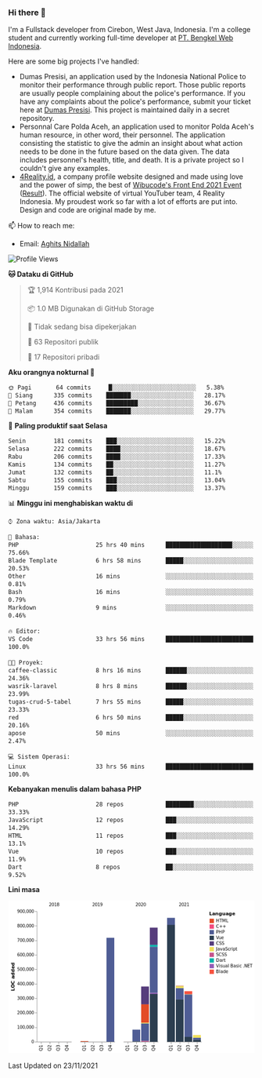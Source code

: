 ### Hi there 👋
I'm a Fullstack developer from Cirebon, West Java, Indonesia. I'm a college student and currently working full-time developer at [PT. Bengkel Web Indonesia](https://github.com/PT-Bengkel-Web-Indonesia).

Here are some big projects I've handled:
- Dumas Presisi, an application used by the Indonesia National Police to monitor their performance through public report. Those public reports are usually people complaining about the police's performance. If you have any complaints about the police's performance, submit your ticket here at [Dumas Presisi](https://dumaspresisi.polri.go.id/dumaspro). This project is maintained daily in a secret repository.
- Personnal Care Polda Aceh, an application used to monitor Polda Aceh's human resource, in other word, their personnel. The application consisting the statistic to give the admin an insight about what action needs to be done in the future based on the data given. The data includes personnel's health, title, and death. It is a private project so I couldn't give any examples.
- [4Reality.id](https://4reality.id), a company profile website designed and made using love and the power of simp, the best of [Wibucode's Front End 2021 Event](https://github.com/wibucode02/submision-event-frontend-2021) ([Result](https://github.com/wibucode02/top-5-pemenang-event-front-end-wibucode-2021)). The official website of virtual YouTuber team, 4 Reality Indonesia. My proudest work so far with a lot of efforts are put into. Design and code are original made by me.

📫 How to reach me:
- Email: [Aghits Nidallah](mailto:yourlovelydev@gmail.com)

<!--START_SECTION:waka-->
![Profile Views](http://img.shields.io/badge/Profil%20dilihat-2-blue)

**🐱 Dataku di GitHub** 

> 🏆 1,914 Kontribusi pada 2021
 > 
> 📦 1.0 MB Digunakan di GitHub Storage 
 > 
> 🚫 Tidak sedang bisa dipekerjakan
 > 
> 📜 63 Repositori publik 
 > 
> 🔑 17 Repositori pribadi  
 > 
**Aku orangnya nokturnal 🦉** 

```text
🌞 Pagi       64 commits     █░░░░░░░░░░░░░░░░░░░░░░░░   5.38% 
🌆 Siang      335 commits    ███████░░░░░░░░░░░░░░░░░░   28.17% 
🌃 Petang     436 commits    █████████░░░░░░░░░░░░░░░░   36.67% 
🌙 Malam      354 commits    ███████░░░░░░░░░░░░░░░░░░   29.77%

```
📅 **Paling produktif saat Selasa** 

```text
Senin        181 commits    ███░░░░░░░░░░░░░░░░░░░░░░   15.22% 
Selasa       222 commits    ████░░░░░░░░░░░░░░░░░░░░░   18.67% 
Rabu         206 commits    ████░░░░░░░░░░░░░░░░░░░░░   17.33% 
Kamis        134 commits    ██░░░░░░░░░░░░░░░░░░░░░░░   11.27% 
Jumat        132 commits    ██░░░░░░░░░░░░░░░░░░░░░░░   11.1% 
Sabtu        155 commits    ███░░░░░░░░░░░░░░░░░░░░░░   13.04% 
Minggu       159 commits    ███░░░░░░░░░░░░░░░░░░░░░░   13.37%

```


📊 **Minggu ini menghabiskan waktu di** 

```text
⌚︎ Zona waktu: Asia/Jakarta

💬 Bahasa: 
PHP                      25 hrs 40 mins      ███████████████████░░░░░░   75.66% 
Blade Template           6 hrs 58 mins       █████░░░░░░░░░░░░░░░░░░░░   20.53% 
Other                    16 mins             ░░░░░░░░░░░░░░░░░░░░░░░░░   0.81% 
Bash                     16 mins             ░░░░░░░░░░░░░░░░░░░░░░░░░   0.79% 
Markdown                 9 mins              ░░░░░░░░░░░░░░░░░░░░░░░░░   0.46%

🔥 Editor: 
VS Code                  33 hrs 56 mins      █████████████████████████   100.0%

🐱‍💻 Proyek: 
caffee-classic           8 hrs 16 mins       ██████░░░░░░░░░░░░░░░░░░░   24.36% 
wasrik-laravel           8 hrs 8 mins        ██████░░░░░░░░░░░░░░░░░░░   23.99% 
tugas-crud-5-tabel       7 hrs 55 mins       █████░░░░░░░░░░░░░░░░░░░░   23.33% 
red                      6 hrs 50 mins       █████░░░░░░░░░░░░░░░░░░░░   20.16% 
apose                    50 mins             ░░░░░░░░░░░░░░░░░░░░░░░░░   2.47%

💻 Sistem Operasi: 
Linux                    33 hrs 56 mins      █████████████████████████   100.0%

```

**Kebanyakan menulis dalam bahasa PHP** 

```text
PHP                      28 repos            ████████░░░░░░░░░░░░░░░░░   33.33% 
JavaScript               12 repos            ███░░░░░░░░░░░░░░░░░░░░░░   14.29% 
HTML                     11 repos            ███░░░░░░░░░░░░░░░░░░░░░░   13.1% 
Vue                      10 repos            ███░░░░░░░░░░░░░░░░░░░░░░   11.9% 
Dart                     8 repos             ██░░░░░░░░░░░░░░░░░░░░░░░   9.52%

```


**Lini masa**

![Chart not found](https://raw.githubusercontent.com/NikarashiHatsu/NikarashiHatsu/master/charts/bar_graph.png) 


 Last Updated on 23/11/2021
<!--END_SECTION:waka-->
